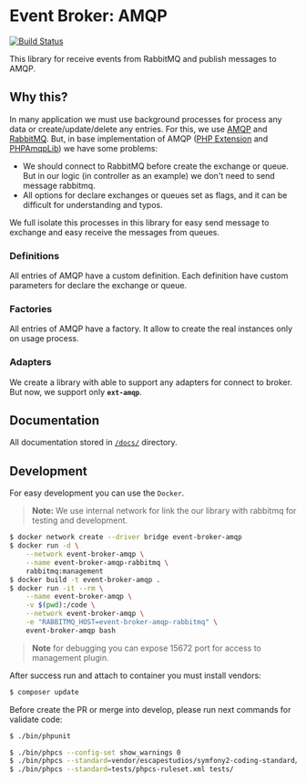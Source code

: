 Event Broker: AMQP
==================

[![Build Status](https://github.com/FiveLab/Amqp/workflows/Testing/badge.svg?branch=master)](https://github.com/FiveLab/Amqp/actions)

This library for receive events from RabbitMQ and publish messages to AMQP.

Why this?
---------

In many application we must use background processes for process any data or create/update/delete any entries.
For this, we use [AMQP](https://en.wikipedia.org/wiki/Advanced_Message_Queuing_Protocol) and [RabbitMQ](https://en.wikipedia.org/wiki/RabbitMQ).
But, in base implementation of AMQP ([PHP Extension](https://pecl.php.net/package/amqp) and [PHPAmqpLib](https://github.com/php-amqplib/php-amqplib))
we have some problems:

* We should connect to RabbitMQ before create the exchange or queue. But in our logic (in controller as an example)
  we don't need to send message rabbitmq.
* All options for declare exchanges or queues set as flags, and it can be difficult for understanding and typos.

We full isolate this processes in this library for easy send message to exchange and easy receive the messages from queues.

### Definitions

All entries of AMQP have a custom definition. Each definition have custom parameters for declare the exchange or queue.

### Factories

All entries of AMQP have a factory. It allow to create the real instances only on usage process.

### Adapters

We create a library with able to support any adapters for connect to broker. But now, we support only **`ext-amqp`**. 

Documentation
-------------

All documentation stored in [`/docs/`](docs) directory.

Development
-----------

For easy development you can use the `Docker`.

> **Note:** We use internal network for link the our library with rabbitmq for testing
  and development.

```bash
$ docker network create --driver bridge event-broker-amqp
$ docker run -d \
    --network event-broker-amqp \
    --name event-broker-amqp-rabbitmq \
    rabbitmq:management
$ docker build -t event-broker-amqp .
$ docker run -it --rm \
    --name event-broker-amqp \
    -v $(pwd):/code \
    --network event-broker-amqp \
    -e "RABBITMQ_HOST=event-broker-amqp-rabbitmq" \
    event-broker-amqp bash

```

> **Note** for debugging you can expose 15672 port for access to management plugin. 

After success run and attach to container you must install vendors:

```bash
$ composer update
```

Before create the PR or merge into develop, please run next commands for validate code:

```bash
$ ./bin/phpunit

$ ./bin/phpcs --config-set show_warnings 0
$ ./bin/phpcs --standard=vendor/escapestudios/symfony2-coding-standard/Symfony/ src/
$ ./bin/phpcs --standard=tests/phpcs-ruleset.xml tests/

```
